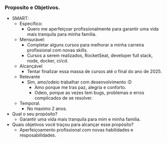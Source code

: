 ### Proposito e Objetivos.

- SMART:
  - Especifico:
    - Quero me aperfeiçoar profissionalmente para garantir uma vida mais tranquila para minha familia.
  - Mensurável:
    - Completar alguns cursos para melhorar a minha carreira profissional com novas skills.
    - Cursos a serem realizados, RocketSeat, developer full stack, node, docker, ci/cd.
  - Alcançável
    - Tentar finalizar essa massa de cursos até o final do ano de 2025.
  - Relevante
    - Sim, amo/odeio trabalhar com desenvolvimento :D
      - Amo porque me tras paz, alegria e conforto.
      - Odeio, porque as vezes tem bugs, problemas e erros complicados de se resolver.
  - Temporal.
    - No maximo 2 anos.
- Qual o seu propósito?
  - Garantir uma vida mais tranquila para mim e minha familia.
- Quais objetivos você traçou para alcançar esse propósito?
  - Aperfeiçoamento profissional com novas habilidades e resposabilidades.